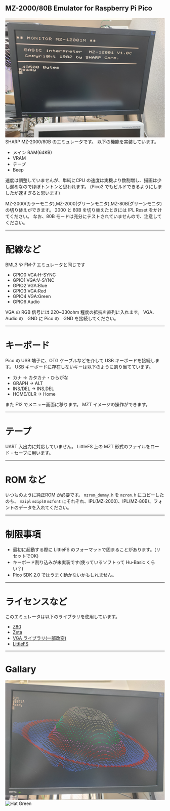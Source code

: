 MZ-2000/80B Emulator for Raspberry Pi Pico
---
![screenshot](/pictures/screenshot00.jpg)
SHARP MZ-2000/80B のエミュレータです。
以下の機能を実装しています。

- メイン RAM(64KB)
- VRAM
- テープ
- Beep

速度は調整していませんが、単純にCPU の速度は実機より数割増し、描画は少し遅めなのでほぼトントンと思われます。
(Pico2 でもビルドできるようにしましたが速すぎると思います)

MZ-2000(カラーモニタ),MZ-2000(グリーンモニタ),MZ-80B(グリーンモニタ)の切り替えができます。
2000 と 80B を切り替えたときには IPL Reset をかけてください。
なお、80B モードは充分にテストされていませんので、注意してください。

---
# 配線など

BML3 や FM-7 エミュレータと同じです

- GPIO0 VGA:H-SYNC
- GPIO1 VGA:V-SYNC
- GPIO2 VGA:Blue
- GPIO3 VGA:Red
- GPIO4 VGA:Green
- GPIO6 Audio

VGA の RGB 信号には 220~330ohm 程度の抵抗を直列に入れます。
VGA、Audio の　GND に Pico の　GND を接続してください。

---
# キーボード

Pico の USB 端子に、OTG ケーブルなどを介して USB キーボードを接続します。
USB キーボードに存在しないキーは以下のように割り当てています。

- カナ → カタカナ・ひらがな
- GRAPH → ALT
- INS/DEL → INS,DEL
- HOME/CLR → Home

また F12 でメニュー画面に移ります。
MZT イメージの操作ができます。

---
# テープ

UART 入出力に対応していません。
LittleFS 上の MZT 形式のファイルをロード・セーブに用います。

---
# ROM など

いつものように純正ROM が必要です。
`mzrom_dummy.h` を `mzrom.h` にコピーしたのち、
`mzipl` `mzipl0` `mzfont` にそれぞれ、IPL(MZ-2000)、IPL(MZ-80B)、フォントのデータを入れてください。

---
# 制限事項

- 最初に起動する際に LittleFS のフォーマットで固まることがあります。(リセットでOK)
- キーボード割り込みが未実装です(使っているソフトって Hu-Basic くらい？)
- Pico SDK 2.0 ではうまく動かないかもしれません。

---
# ライセンスなど

このエミュレータは以下のライブラリを使用しています。

- [Z80](https://github.com/redcode/Z80/tree/master)
- [Zeta](https://github.com/redcode/Zeta)
- [VGA ライブラリ(一部改変)](https://github.com/vha3/Hunter-Adams-RP2040-Demos/tree/master/VGA_Graphics)
- [LittleFS](https://github.com/littlefs-project/littlefs)

---
# Gallary

![Hat color](/pictures/screenshot01.jpg)
![Hat Green](/pictures/screenshot02.jpg)